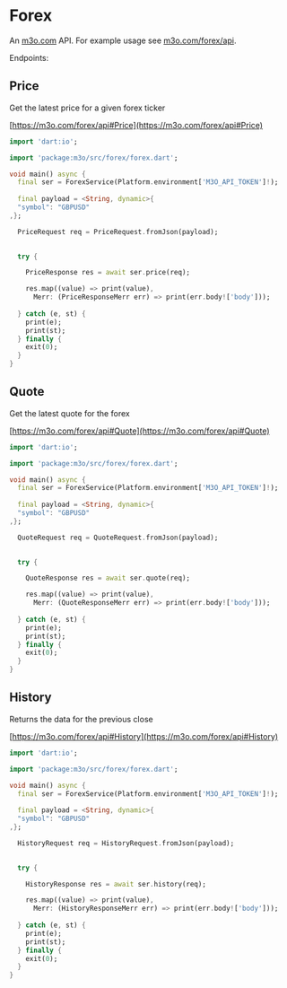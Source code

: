 # Forex

An [m3o.com](https://m3o.com) API. For example usage see [m3o.com/forex/api](https://m3o.com/forex/api).

Endpoints:

## Price

Get the latest price for a given forex ticker


[https://m3o.com/forex/api#Price](https://m3o.com/forex/api#Price)

```dart
import 'dart:io';

import 'package:m3o/src/forex/forex.dart';

void main() async {
  final ser = ForexService(Platform.environment['M3O_API_TOKEN']!);
 
  final payload = <String, dynamic>{
  "symbol": "GBPUSD"
,};

  PriceRequest req = PriceRequest.fromJson(payload);

  
  try {

	PriceResponse res = await ser.price(req);

    res.map((value) => print(value),
	  Merr: (PriceResponseMerr err) => print(err.body!['body']));	
  
  } catch (e, st) {
    print(e);
	print(st);
  } finally {
    exit(0);
  }
}
```
## Quote

Get the latest quote for the forex


[https://m3o.com/forex/api#Quote](https://m3o.com/forex/api#Quote)

```dart
import 'dart:io';

import 'package:m3o/src/forex/forex.dart';

void main() async {
  final ser = ForexService(Platform.environment['M3O_API_TOKEN']!);
 
  final payload = <String, dynamic>{
  "symbol": "GBPUSD"
,};

  QuoteRequest req = QuoteRequest.fromJson(payload);

  
  try {

	QuoteResponse res = await ser.quote(req);

    res.map((value) => print(value),
	  Merr: (QuoteResponseMerr err) => print(err.body!['body']));	
  
  } catch (e, st) {
    print(e);
	print(st);
  } finally {
    exit(0);
  }
}
```
## History

Returns the data for the previous close


[https://m3o.com/forex/api#History](https://m3o.com/forex/api#History)

```dart
import 'dart:io';

import 'package:m3o/src/forex/forex.dart';

void main() async {
  final ser = ForexService(Platform.environment['M3O_API_TOKEN']!);
 
  final payload = <String, dynamic>{
  "symbol": "GBPUSD"
,};

  HistoryRequest req = HistoryRequest.fromJson(payload);

  
  try {

	HistoryResponse res = await ser.history(req);

    res.map((value) => print(value),
	  Merr: (HistoryResponseMerr err) => print(err.body!['body']));	
  
  } catch (e, st) {
    print(e);
	print(st);
  } finally {
    exit(0);
  }
}
```
